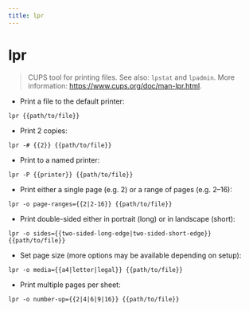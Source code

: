 ```yaml
---
title: lpr
---
```

# lpr

> CUPS tool for printing files.
> See also: `lpstat` and `lpadmin`.
> More information: <https://www.cups.org/doc/man-lpr.html>.

- Print a file to the default printer:

`lpr {{path/to/file}}`

- Print 2 copies:

`lpr -# {{2}} {{path/to/file}}`

- Print to a named printer:

`lpr -P {{printer}} {{path/to/file}}`

- Print either a single page (e.g. 2) or a range of pages (e.g. 2–16):

`lpr -o page-ranges={{2|2-16}} {{path/to/file}}`

- Print double-sided either in portrait (long) or in landscape (short):

`lpr -o sides={{two-sided-long-edge|two-sided-short-edge}} {{path/to/file}}`

- Set page size (more options may be available depending on setup):

`lpr -o media={{a4|letter|legal}} {{path/to/file}}`

- Print multiple pages per sheet:

`lpr -o number-up={{2|4|6|9|16}} {{path/to/file}}`
